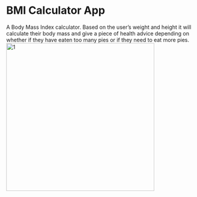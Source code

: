 
# BMI Calculator App

A Body Mass Index calculator. Based on the user’s weight and height it will calculate their body mass and give a piece of health advice depending on whether if they have eaten too many pies or if they need to eat more pies.
<img width="394" alt="1" src="https://github.com/HindHesham/BMI-Calculator-iOS/assets/25655253/c802fb8a-f6a2-4fe0-8147-bf805019b98d">

